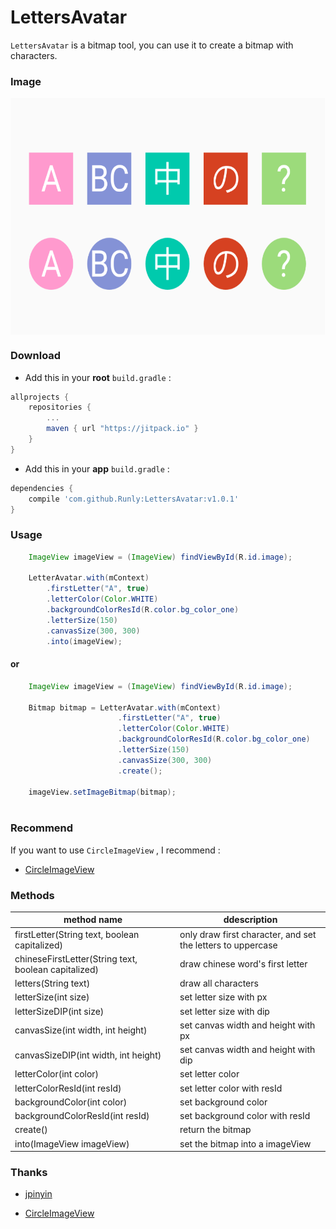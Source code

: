 # LettersAvatar

`LettersAvatar` is a bitmap tool, you can use it to create a bitmap with characters.


### Image
<img src="https://github.com/Runly/LettersAvatar/blob/master/image/image.png" width = "593" height = "379" align=center />


### Download

- Add this in your **root** `build.gradle` :

```groovy
allprojects {
    repositories {
        ...
        maven { url "https://jitpack.io" }
    }
}
```

- Add this in your **app** `build.gradle` :

```groovy
dependencies {
    compile 'com.github.Runly:LettersAvatar:v1.0.1'
}
```

### Usage

```java
    ImageView imageView = (ImageView) findViewById(R.id.image);
    
    LetterAvatar.with(mContext)
        .firstLetter("A", true)
        .letterColor(Color.WHITE)
        .backgroundColorResId(R.color.bg_color_one)
        .letterSize(150)
        .canvasSize(300, 300)
        .into(imageView);
```

#### or


```java
    ImageView imageView = (ImageView) findViewById(R.id.image);
    
    Bitmap bitmap = LetterAvatar.with(mContext)
                        .firstLetter("A", true)
                        .letterColor(Color.WHITE)
                        .backgroundColorResId(R.color.bg_color_one)
                        .letterSize(150)
                        .canvasSize(300, 300)
                        .create();
                        
    imageView.setImageBitmap(bitmap);     
   
```

### Recommend

If you want to use `CircleImageView` , I recommend : 

* <a href="https://github.com/hdodenhof/CircleImageView">CircleImageView</a>


### Methods
|method name|ddescription
|---|---|
|firstLetter(String text, boolean capitalized)|only draw first character, and set the letters to uppercase
|chineseFirstLetter(String text, boolean capitalized)|draw chinese word's first letter
|letters(String text)|draw all characters
|letterSize(int size)|set letter size with px
|letterSizeDIP(int size)|set letter size with dip
|canvasSize(int width, int height)|set canvas width and height with px
|canvasSizeDIP(int width, int height)|set canvas width and height with dip
|letterColor(int color)|set letter color
|letterColorResId(int resId)|set letter color with resId
|backgroundColor(int color)|set background color
|backgroundColorResId(int resId)|set background color with resId
|create()|return the bitmap
|into(ImageView imageView)|set the bitmap into a imageView


### Thanks

* <a href="https://github.com/stuxuhai/jpinyin">jpinyin</a>
 
* <a href="https://github.com/hdodenhof/CircleImageView">CircleImageView</a>

